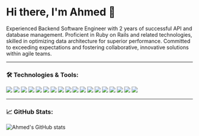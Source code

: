 # Hi there, I'm Ahmed 👋

Experienced Backend Software Engineer with 2 years of successful API and database management. Proficient in Ruby on Rails and related technologies, skilled in optimizing data architecture for superior performance. Committed to exceeding expectations and fostering collaborative, innovative solutions within agile teams.

---

### 🛠️ Technologies & Tools:

<p align="left">
  <!-- Programming Languages & Frameworks -->
  <img src="https://img.shields.io/badge/Ruby-informational?style=flat&logo=ruby&logoColor=white&color=cc342d"/>
  <img src="https://img.shields.io/badge/Rails-informational?style=flat&logo=ruby-on-rails&logoColor=white&color=cc0000"/>
  <img src="https://img.shields.io/badge/Python-informational?style=flat&logo=python&logoColor=white&color=3776AB"/>
  <img src="https://img.shields.io/badge/JavaScript-informational?style=flat&logo=javascript&logoColor=white&color=f7df1e"/>
  <img src="https://img.shields.io/badge/Node.js-informational?style=flat&logo=node.js&logoColor=white&color=339933"/>

  <!-- Databases -->
  <img src="https://img.shields.io/badge/MySQL-informational?style=flat&logo=mysql&logoColor=white&color=4479A1"/>
  <img src="https://img.shields.io/badge/PostgreSQL-informational?style=flat&logo=postgresql&logoColor=white&color=336791"/>
  <img src="https://img.shields.io/badge/Redis-informational?style=flat&logo=redis&logoColor=white&color=DC382D"/>

  <!-- Background Jobs -->
  <img src="https://img.shields.io/badge/Sidekiq-informational?style=flat&logo=sidekiq&logoColor=white&color=D13F31"/>

  <!-- DevOps & Cloud -->
  <img src="https://img.shields.io/badge/Docker-informational?style=flat&logo=docker&logoColor=white&color=2496ED"/>
  <img src="https://img.shields.io/badge/ElasticSearch-informational?style=flat&logo=elasticsearch&logoColor=white&color=005571"/>
  <img src="https://img.shields.io/badge/RabbitMQ-informational?style=flat&logo=rabbitmq&logoColor=white&color=FF6600"/>
  <img src="https://img.shields.io/badge/AWS-informational?style=flat&logo=amazon-aws&logoColor=white&color=232F3E"/>
  <img src="https://img.shields.io/badge/Azure-informational?style=flat&logo=microsoft-azure&logoColor=white&color=0078D4"/>

  <!-- CI/CD -->
  <img src="https://img.shields.io/badge/Jenkins-informational?style=flat&logo=jenkins&logoColor=white&color=D24939"/>
  <img src="https://img.shields.io/badge/Kubernetes-informational?style=flat&logo=kubernetes&logoColor=white&color=326CE5"/>
  <img src="https://img.shields.io/badge/Semaphore-informational?style=flat&logo=semaphore-ci&logoColor=white&color=19A974"/>
  <img src="https://img.shields.io/badge/GitHub%20Actions-informational?style=flat&logo=github-actions&logoColor=white&color=2088FF"/>
</p>

---

### 📈 GitHub Stats:
![Ahmed's GitHub stats](https://github-readme-stats.vercel.app/api?username=styx-404&show_icons=true&count_private=true&theme=radical&v=1)
